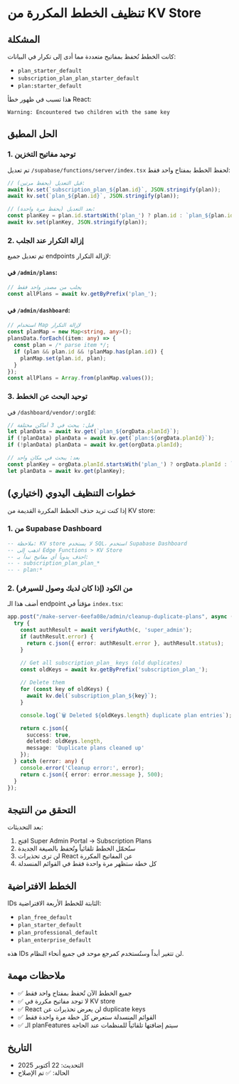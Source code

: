 # تنظيف الخطط المكررة من KV Store

## المشكلة
كانت الخطط تُحفظ بمفاتيح متعددة مما أدى إلى تكرار في البيانات:
- `plan_starter_default`
- `subscription_plan_plan_starter_default`
- `plan:starter_default`

هذا تسبب في ظهور خطأ React:
```
Warning: Encountered two children with the same key
```

## الحل المطبق

### 1. توحيد مفاتيح التخزين
تم تعديل `/supabase/functions/server/index.tsx` لحفظ الخطط بمفتاح واحد فقط:
```typescript
// قبل التعديل (يحفظ مرتين):
await kv.set(`subscription_plan_${plan.id}`, JSON.stringify(plan));
await kv.set(`plan_${plan.id}`, JSON.stringify(plan));

// بعد التعديل (يحفظ مرة واحدة):
const planKey = plan.id.startsWith('plan_') ? plan.id : `plan_${plan.id}`;
await kv.set(planKey, JSON.stringify(plan));
```

### 2. إزالة التكرار عند الجلب
تم تعديل جميع endpoints لإزالة التكرار:

#### في `/admin/plans`:
```typescript
// يجلب من مصدر واحد فقط
const allPlans = await kv.getByPrefix('plan_');
```

#### في `/admin/dashboard`:
```typescript
// استخدام Map لإزالة التكرار
const planMap = new Map<string, any>();
plansData.forEach((item: any) => {
  const plan = /* parse item */;
  if (plan && plan.id && !planMap.has(plan.id)) {
    planMap.set(plan.id, plan);
  }
});
const allPlans = Array.from(planMap.values());
```

### 3. توحيد البحث عن الخطط
في `/dashboard/vendor/:orgId`:
```typescript
// قبل: يبحث في 3 أماكن مختلفة
let planData = await kv.get(`plan_${orgData.planId}`);
if (!planData) planData = await kv.get(`plan:${orgData.planId}`);
if (!planData) planData = await kv.get(orgData.planId);

// بعد: يبحث في مكان واحد
const planKey = orgData.planId.startsWith('plan_') ? orgData.planId : `plan_${orgData.planId}`;
let planData = await kv.get(planKey);
```

## خطوات التنظيف اليدوي (اختياري)

إذا كنت تريد حذف الخطط المكررة القديمة من KV store:

### 1. من Supabase Dashboard
```sql
-- ملاحظة: KV store لا يستخدم SQL، استخدم Supabase Dashboard
-- اذهب إلى Edge Functions > KV Store
-- احذف يدوياً أي مفاتيح تبدأ بـ:
-- - subscription_plan_plan_*
-- - plan:*
```

### 2. من الكود (إذا كان لديك وصول للسيرفر)
أضف هذا الـ endpoint مؤقتاً في `index.tsx`:

```typescript
app.post("/make-server-6eefa08e/admin/cleanup-duplicate-plans", async (c) => {
  try {
    const authResult = await verifyAuth(c, 'super_admin');
    if (authResult.error) {
      return c.json({ error: authResult.error }, authResult.status);
    }

    // Get all subscription_plan_ keys (old duplicates)
    const oldKeys = await kv.getByPrefix('subscription_plan_');
    
    // Delete them
    for (const key of oldKeys) {
      await kv.del(`subscription_plan_${key}`);
    }

    console.log(`🗑️ Deleted ${oldKeys.length} duplicate plan entries`);

    return c.json({ 
      success: true, 
      deleted: oldKeys.length,
      message: 'Duplicate plans cleaned up'
    });
  } catch (error: any) {
    console.error('Cleanup error:', error);
    return c.json({ error: error.message }, 500);
  }
});
```

## التحقق من النتيجة

بعد التحديثات:
1. افتح Super Admin Portal → Subscription Plans
2. ستُحمّل الخطط تلقائياً وتُحفظ بالصيغة الجديدة
3. لن ترى تحذيرات React عن المفاتيح المكررة
4. كل خطة ستظهر مرة واحدة فقط في القوائم المنسدلة

## الخطط الافتراضية

IDs الثابتة للخطط الأربعة الافتراضية:
- `plan_free_default`
- `plan_starter_default`
- `plan_professional_default`
- `plan_enterprise_default`

هذه IDs لن تتغير أبداً وستُستخدم كمرجع موحد في جميع أنحاء النظام.

## ملاحظات مهمة

- ✅ جميع الخطط الآن تُحفظ بمفتاح واحد فقط
- ✅ لا توجد مفاتيح مكررة في KV store
- ✅ React لن يعرض تحذيرات عن duplicate keys
- ✅ القوائم المنسدلة ستعرض كل خطة مرة واحدة فقط
- ✅ الـ planFeatures سيتم إضافتها تلقائياً للمنظمات عند الحاجة

## التاريخ
- التحديث: 22 أكتوبر 2025
- الحالة: ✅ تم الإصلاح
